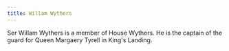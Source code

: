 ```yaml
---
title: Willam Wythers
---
```


Ser Willam Wythers is a member of House Wythers. He is the captain of the guard for Queen Margaery Tyrell in King's Landing.


